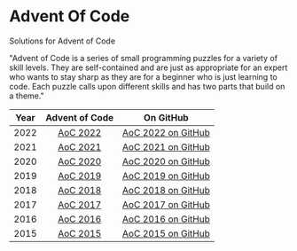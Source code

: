 # Advent Of Code
Solutions for Advent of Code

"Advent of Code is a series of small programming puzzles for a variety of skill levels. They are self-contained and are just as appropriate for an expert who wants to stay sharp as they are for a beginner who is just learning to code. Each puzzle calls upon different skills and has two parts that build on a theme."

|Year|Advent of Code|On GitHub|
|:-:|:-:|:-:|
|2022|[AoC 2022](http://adventofcode.com/2022)|[AoC 2022 on GitHub](https://github.com/topics/advent-of-code-2022)|
|2021|[AoC 2021](http://adventofcode.com/2021)|[AoC 2021 on GitHub](https://github.com/topics/advent-of-code-2021)|
|2020|[AoC 2020](http://adventofcode.com/2020)|[AoC 2020 on GitHub](https://github.com/topics/advent-of-code-2020)|
|2019|[AoC 2019](http://adventofcode.com/2019)|[AoC 2019 on GitHub](https://github.com/topics/advent-of-code-2019)|
|2018|[AoC 2018](http://adventofcode.com/2018)|[AoC 2018 on GitHub](https://github.com/topics/advent-of-code-2018)|
|2017|[AoC 2017](http://adventofcode.com/2017)|[AoC 2017 on GitHub](https://github.com/topics/advent-of-code-2017)|
|2016|[AoC 2016](http://adventofcode.com/2016)|[AoC 2016 on GitHub](https://github.com/topics/advent-of-code-2016)|
|2015|[AoC 2015](http://adventofcode.com/2015)|[AoC 2015 on GitHub](https://github.com/topics/advent-of-code-2015)|
